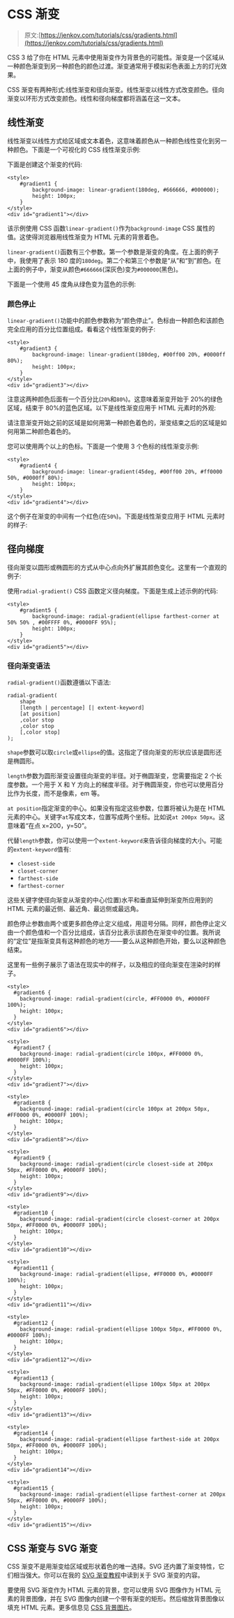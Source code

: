 # CSS 渐变

> 原文:[https://jenkov.com/tutorials/css/gradients.html](https://jenkov.com/tutorials/css/gradients.html)

CSS 3 给了你在 HTML 元素中使用渐变作为背景色的可能性。渐变是一个区域从一种颜色渐变到另一种颜色的颜色过渡。渐变通常用于模拟彩色表面上方的灯光效果。

CSS 渐变有两种形式:线性渐变和径向渐变。线性渐变以线性方式改变颜色。径向渐变以环形方式改变颜色。线性和径向梯度都将涵盖在这一文本。

## 线性渐变

线性渐变以线性方式给区域或文本着色，这意味着颜色从一种颜色线性变化到另一种颜色。下面是一个可视化的 CSS 线性渐变示例:

下面是创建这个渐变的代码:

```
<style>
    #gradient1 {
        background-image: linear-gradient(180deg, #666666, #000000);
        height: 100px;
    }
</style>
<div id="gradient1"></div>

```

该示例使用 CSS 函数`linear-gradient()`作为`background-image` CSS 属性的值。这使得浏览器用线性渐变为 HTML 元素的背景着色。

`linear-gradient()`函数有三个参数。第一个参数是渐变的角度。在上面的例子中，我使用了表示 180 度的`180deg`。第二个和第三个参数是“从”和“到”颜色。在上面的例子中，渐变从颜色`#666666`(深灰色)变为`#000000`(黑色)。

下面是一个使用 45 度角从绿色变为蓝色的示例:

### 颜色停止

`linear-gradient()`功能中的颜色参数称为“颜色停止”。色标由一种颜色和该颜色完全应用的百分比位置组成。看看这个线性渐变的例子:

```
<style>
    #gradient3 {
        background-image: linear-gradient(180deg, #00ff00 20%, #0000ff 80%);
        height: 100px;
    }
</style>
<div id="gradient3"></div>

```

注意这两种颜色后面有一个百分比(`20%`和`80%`)。这意味着渐变开始于 20%的绿色区域，结束于 80%的蓝色区域。以下是线性渐变应用于 HTML 元素时的外观:

请注意渐变开始之前的区域是如何用第一种颜色着色的，渐变结束之后的区域是如何用第二种颜色着色的。

您可以使用两个以上的色标。下面是一个使用 3 个色标的线性渐变示例:

```
<style>
    #gradient4 {
        background-image: linear-gradient(45deg, #00ff00 20%, #ff0000 50%, #0000ff 80%);
        height: 100px;
    }
</style>
<div id="gradient4"></div>

```

这个例子在渐变的中间有一个红色(在`50%`)。下面是线性渐变应用于 HTML 元素时的样子:

## 径向梯度

径向渐变以圆形或椭圆形的方式从中心点向外扩展其颜色变化。这里有一个直观的例子:

使用`radial-gradient()` CSS 函数定义径向梯度。下面是生成上述示例的代码:

```
<style>
    #gradient5 {
        background-image: radial-gradient(ellipse farthest-corner at 50% 50% , #00FFFF 0%, #0000FF 95%);
        height: 100px;
    }
</style>
<div id="gradient5"></div>

```

### 径向渐变语法

`radial-gradient()`函数遵循以下语法:

```
radial-gradient(
    shape
    [length | percentage] [| extent-keyword]
    [at position]
    ,color stop
    ,color stop
    [,color stop]
);

```

`shape`参数可以取`circle`或`ellipse`的值。这指定了径向渐变的形状应该是圆形还是椭圆形。

`length`参数为圆形渐变设置径向渐变的半径。对于椭圆渐变，您需要指定 2 个长度参数。一个用于 X 和 Y 方向上的梯度半径。对于椭圆渐变，你也可以使用百分比作为长度，而不是像素，em 等。

`at position`指定渐变的中心。如果没有指定这些参数，位置将被认为是在 HTML 元素的中心。关键字`at`写成文本，位置写成两个坐标。比如说`at 200px 50px`。这意味着“在点 x=200，y=50”。

代替`length`参数，你可以使用一个`extent-keyword`来告诉径向梯度的大小。可能的`extent-keyword`值有:

*   `closest-side`
*   `closet-corner`
*   `farthest-side`
*   `farthest-corner`

这些关键字使径向渐变从渐变的中心(位置)水平和垂直延伸到渐变所应用到的 HTML 元素的最近侧、最近角、最远侧或最远角。

颜色停止参数由两个或更多颜色停止定义组成，用逗号分隔。同样，颜色停止定义由一个颜色值和一个百分比组成，该百分比表示该颜色在渐变中的位置。我所说的“定位”是指渐变具有这种颜色的地方——要么从这种颜色开始，要么以这种颜色结束。

这里有一些例子展示了语法在现实中的样子，以及相应的径向渐变在渲染时的样子。

```
<style>
  #gradient6 {
    background-image: radial-gradient(circle, #FF0000 0%, #0000FF 100%);
    height: 100px;
  }
</style>
<div id="gradient6"></div>

```

```
<style>
  #gradient7 {
    background-image: radial-gradient(circle 100px, #FF0000 0%, #0000FF 100%);
    height: 100px;
  }
</style>
<div id="gradient7"></div>

```

```
<style>
  #gradient8 {
    background-image: radial-gradient(circle 100px at 200px 50px, #FF0000 0%, #0000FF 100%);
    height: 100px;
  }
</style>
<div id="gradient8"></div>

```

```
<style>
  #gradient9 {
    background-image: radial-gradient(circle closest-side at 200px 50px, #FF0000 0%, #0000FF 100%);
    height: 100px;
  }
</style>
<div id="gradient9"></div>

```

```
<style>
  #gradient10 {
    background-image: radial-gradient(circle closest-corner at 200px 50px, #FF0000 0%, #0000FF 100%);
    height: 100px;
  }
</style>
<div id="gradient10"></div>

```

```
<style>
  #gradient11 {
    background-image: radial-gradient(ellipse, #FF0000 0%, #0000FF 100%);
    height: 100px;
  }
</style>
<div id="gradient11"></div>

```

```
<style>
  #gradient12 {
    background-image: radial-gradient(ellipse 100px 50px, #FF0000 0%, #0000FF 100%);
    height: 100px;
  }
</style>
<div id="gradient12"></div>

```

```
<style>
  #gradient13 {
    background-image: radial-gradient(ellipse 100px 50px at 200px 50px, #FF0000 0%, #0000FF 100%);
    height: 100px;
  }
</style>
<div id="gradient13"></div>

```

```
<style>
  #gradient14 {
    background-image: radial-gradient(ellipse farthest-side at 200px 50px, #FF0000 0%, #0000FF 100%);
    height: 100px;
  }
</style>
<div id="gradient14"></div>

```

```
<style>
  #gradient15 {
    background-image: radial-gradient(ellipse farthest-corner at 200px 50px, #FF0000 0%, #0000FF 100%);
    height: 100px;
  }
</style>
<div id="gradient15"></div>

```

## CSS 渐变与 SVG 渐变

CSS 渐变不是用渐变给区域或形状着色的唯一选择。SVG 还内置了渐变特性，它们相当强大。你可以在我的 [SVG 渐变教程](http://tutorials.jenkov.com/svg/svg-gradients.html)中读到关于 SVG 渐变的内容。

要使用 SVG 渐变作为 HTML 元素的背景，您可以使用 SVG 图像作为 HTML 元素的背景图像，并在 SVG 图像内创建一个带有渐变的矩形。然后缩放背景图像以填充 HTML 元素。更多信息见 [CSS 背景图片](/css/background-image.html)。